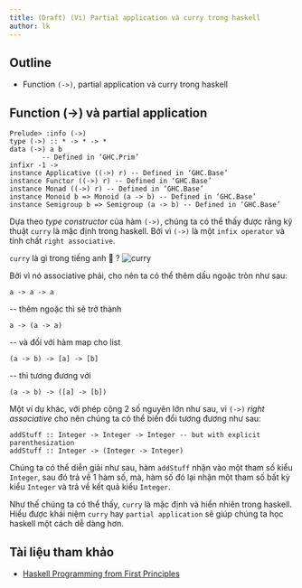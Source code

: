 ```yaml
---
title: (Draft) (Vi) Partial application và curry trong haskell
author: lk
---
```


## Outline
- Function `(->)`, partial application và curry trong haskell

## Function (->) và partial application

```
Prelude> :info (->)
type (->) :: * -> * -> *
data (->) a b
        -- Defined in ‘GHC.Prim’
infixr -1 ->
instance Applicative ((->) r) -- Defined in ‘GHC.Base’
instance Functor ((->) r) -- Defined in ‘GHC.Base’
instance Monad ((->) r) -- Defined in ‘GHC.Base’
instance Monoid b => Monoid (a -> b) -- Defined in ‘GHC.Base’
instance Semigroup b => Semigroup (a -> b) -- Defined in ‘GHC.Base’
```

Dựa theo *type constructor* của hàm `(->)`, chúng ta có thể thấy được rằng kỹ thuật `curry` là mặc định trong haskell. Bởi vì `(->)` là một `infix operator` và tính chất `right associative`.

`curry` là gì trong tiếng anh &#129300; ?
<img src="https://images.immediate.co.uk/production/volatile/sites/30/2020/08/113777-0b21d44.jpg" alt="curry">

Bởi vì nó associative phải, cho nên ta có thể thêm dấu ngoặc tròn như sau: 

```
a -> a -> a
```
-- thêm ngoặc thì sẽ trở thành 
```
a -> (a -> a)
```
-- và đối với hàm map cho list
```
(a -> b) -> [a] -> [b]
```
-- thì tương đương với
```
(a -> b) -> ([a] -> [b])
```

Một ví dụ khác, với phép cộng 2 số nguyên lớn như sau, vì `(->)` *right associative* cho nên chúng ta có thể biến đổi tương đương như sau:
```
addStuff :: Integer -> Integer -> Integer -- but with explicit parenthesization
addStuff :: Integer -> (Integer -> Integer)
```
Chúng ta có thể diễn giải như sau, hàm `addStuff` nhận vào một tham số kiểu `Integer`, sau đó trả về 1 hàm số, mà, hàm số đó lại nhận một tham số bất kỳ kiểu `Integer` và trả về kết quả kiểu `Integer`.

Như thế chúng ta có thể thấy, `curry` là mặc định và hiển nhiên trong haskell. Hiểu được khái niệm `curry` hay `partial application` sẽ giúp chúng ta học haskell một cách dễ dàng hơn.


## Tài liệu tham khảo

- [Haskell Programming from First Principles](https://www.goodreads.com/en/book/show/25587599-haskell-programming-from-first-principles)
